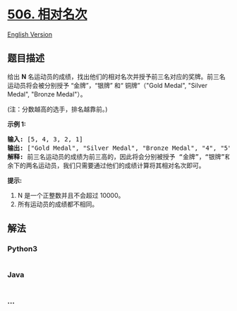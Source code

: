 # [506. 相对名次](https://leetcode-cn.com/problems/relative-ranks)

[English Version](/solution/0500-0599/0506.Relative%20Ranks/README_EN.md)

## 题目描述

<!-- 这里写题目描述 -->

<p>给出&nbsp;<strong>N</strong> 名运动员的成绩，找出他们的相对名次并授予前三名对应的奖牌。前三名运动员将会被分别授予 &ldquo;金牌&rdquo;，&ldquo;银牌&rdquo; 和&ldquo; 铜牌&rdquo;（&quot;Gold Medal&quot;, &quot;Silver Medal&quot;, &quot;Bronze Medal&quot;）。</p>

<p>(注：分数越高的选手，排名越靠前。)</p>

<p><strong>示例 1:</strong></p>

<pre>
<strong>输入:</strong> [5, 4, 3, 2, 1]
<strong>输出:</strong> [&quot;Gold Medal&quot;, &quot;Silver Medal&quot;, &quot;Bronze Medal&quot;, &quot;4&quot;, &quot;5&quot;]
<strong>解释:</strong> 前三名运动员的成绩为前三高的，因此将会分别被授予 &ldquo;金牌&rdquo;，&ldquo;银牌&rdquo;和&ldquo;铜牌&rdquo; (&quot;Gold Medal&quot;, &quot;Silver Medal&quot; and &quot;Bronze Medal&quot;).
余下的两名运动员，我们只需要通过他们的成绩计算将其相对名次即可。</pre>

<p><strong>提示:</strong></p>

<ol>
	<li>N 是一个正整数并且不会超过&nbsp;10000。</li>
	<li>所有运动员的成绩都不相同。</li>
</ol>


## 解法

<!-- 这里可写通用的实现逻辑 -->

<!-- tabs:start -->

### **Python3**

<!-- 这里可写当前语言的特殊实现逻辑 -->

```python

```

### **Java**

<!-- 这里可写当前语言的特殊实现逻辑 -->

```java

```

### **...**

```

```

<!-- tabs:end -->
